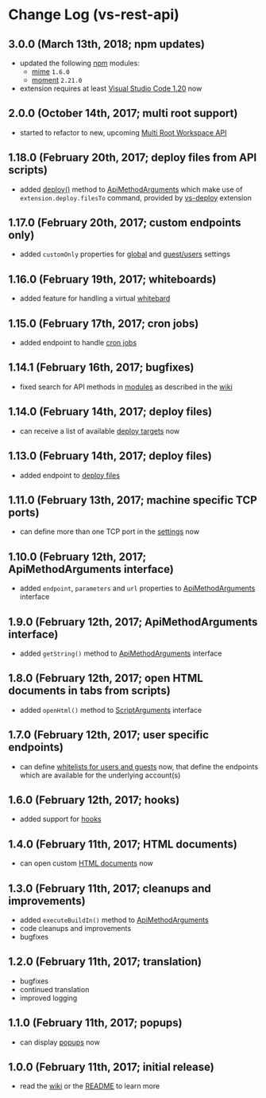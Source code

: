 # Change Log (vs-rest-api)

## 3.0.0 (March 13th, 2018; npm updates)

* updated the following [npm](https://www.npmjs.com/) modules:
  * [mime](https://www.npmjs.com/package/mime) `1.6.0`
  * [moment](https://www.npmjs.com/package/moment) `2.21.0`
* extension requires at least [Visual Studio Code 1.20](https://code.visualstudio.com/updates/v1_20) now

## 2.0.0 (October 14th, 2017; multi root support)

* started to refactor to new, upcoming [Multi Root Workspace API](https://github.com/Microsoft/vscode/wiki/Extension-Authoring:-Adopting-Multi-Root-Workspace-APIs)

## 1.18.0 (February 20th, 2017; deploy files from API scripts)

* added [deploy()](https://mkloubert.github.io/vs-rest-api/interfaces/_contracts_.apimethodarguments.html#deploy) method to [ApiMethodArguments](https://mkloubert.github.io/vs-rest-api/interfaces/_contracts_.apimethodarguments.html) which make use of `extension.deploy.filesTo` command, provided by [vs-deploy](https://github.com/mkloubert/vs-deploy) extension

## 1.17.0 (February 20th, 2017; custom endpoints only)

* added `customOnly` properties for [global](https://github.com/mkloubert/vs-rest-api/wiki#settings-) and [guest/users](https://github.com/mkloubert/vs-rest-api/wiki#users-and-guests-) settings

## 1.16.0 (February 19th, 2017; whiteboards)

* added feature for handling a virtual [whitebard](https://github.com/mkloubert/vs-rest-api/wiki/whiteboard)

## 1.15.0 (February 17th, 2017; cron jobs)

* added endpoint to handle [cron jobs](https://github.com/mkloubert/vs-rest-api/wiki#apicron-)

## 1.14.1 (February 16th, 2017; bugfixes)

* fixed search for API methods in [modules](https://mkloubert.github.io/vs-rest-api/interfaces/_contracts_.apimodule.html) as described in the [wiki](https://github.com/mkloubert/vs-rest-api/wiki#custom-endpoints-)

## 1.14.0 (February 14th, 2017; deploy files)

* can receive a list of available [deploy targets](https://github.com/mkloubert/vs-rest-api/wiki/buildin_endpoints_get_deploy) now

## 1.13.0 (February 14th, 2017; deploy files)

* added endpoint to [deploy files](https://github.com/mkloubert/vs-rest-api/wiki#apideploy-)

## 1.11.0 (February 13th, 2017; machine specific TCP ports)

* can define more than one TCP port in the [settings](https://github.com/mkloubert/vs-rest-api/wiki#settings-) now

## 1.10.0 (February 12th, 2017; ApiMethodArguments interface)

* added `endpoint`, `parameters` and `url` properties to [ApiMethodArguments](https://mkloubert.github.io/vs-rest-api/interfaces/_contracts_.apimethodarguments.html) interface

## 1.9.0 (February 12th, 2017; ApiMethodArguments interface)

* added `getString()` method to [ApiMethodArguments](https://mkloubert.github.io/vs-rest-api/interfaces/_contracts_.apimethodarguments.html) interface

## 1.8.0 (February 12th, 2017; open HTML documents in tabs from scripts)

* added `openHtml()` method to [ScriptArguments](https://mkloubert.github.io/vs-rest-api/interfaces/_contracts_.scriptarguments.html) interface

## 1.7.0 (February 12th, 2017; user specific endpoints)

* can define [whitelists for users and guests](https://github.com/mkloubert/vs-rest-api/wiki#user--guest-endpoints-) now, that define the endpoints which are available for the underlying account(s)

## 1.6.0 (February 12th, 2017; hooks)

* added support for [hooks](https://github.com/mkloubert/vs-rest-api/wiki/settings_hooks)

## 1.4.0 (February 11th, 2017; HTML documents)

* can open custom [HTML documents](https://github.com/mkloubert/vs-rest-api/wiki/buildin_endpoints_post_html) now

## 1.3.0 (February 11th, 2017; cleanups and improvements)

* added `executeBuildIn()` method to [ApiMethodArguments](https://mkloubert.github.io/vs-rest-api/interfaces/_contracts_.apimethodarguments.html)
* code cleanups and improvements
* bugfixes

## 1.2.0 (February 11th, 2017; translation)

* bugfixes
* continued translation
* improved logging

## 1.1.0 (February 11th, 2017; popups)

* can display [popups](https://github.com/mkloubert/vs-rest-api/wiki/buildin_endpoints_post_popups) now

## 1.0.0 (February 11th, 2017; initial release)

* read the [wiki](https://github.com/mkloubert/vs-rest-api/wiki) or the [README](https://github.com/mkloubert/vs-rest-api/blob/master/README.md) to learn more
